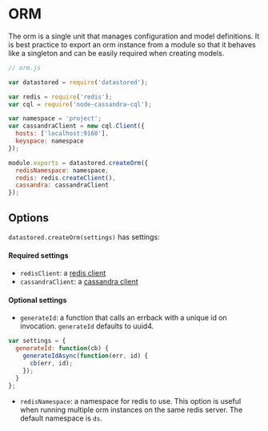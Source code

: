 ORM
===

The orm is a single unit that manages configuration and model definitions. It is best practice to export an orm instance from a module so that it behaves like a singleton and can be easily required when creating models.

```js
// orm.js

var datastored = require('datastored');

var redis = require('redis');
var cql = require('node-cassandra-cql');

var namespace = 'project';
var cassandraClient = new cql.Client({
  hosts: ['localhost:9160'],
  keyspace: namespace
});

module.exports = datastored.createOrm({
  redisNamespace: namespace,
  redis: redis.createClient(),
  cassandra: cassandraClient
});
```

Options
-------

`datastored.createOrm(settings)` has settings:

#### Required settings

- `redisClient`: a [redis client](https://github.com/mranney/node_redis)
- `cassandraClient`: a [cassandra client](https://github.com/jorgebay/node-cassandra-cql)

#### Optional settings

- `generateId`: a function that calls an errback with a unique id on invocation. `generateId` defaults to uuid4.

```js
var settings = {
  generateId: function(cb) {
    generateIdAsync(function(err, id) {
      cb(err, id);
    });
  }
};
```

- `redisNamespace`: a namespace for redis to use. This option is useful when running multiple orm instances on the same redis server. The default namespace is `ds`.
